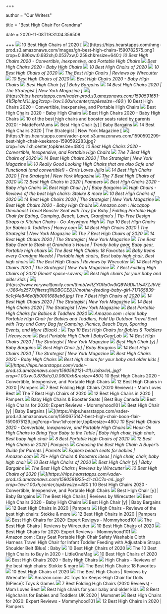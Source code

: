 +++
        
author = "Our Writers"
        
title = "Best High Chair For Grandma"
        
date = 2020-11-08T19:31:04.356508
        
+++
[ ![](https://res.cloudinary.com/babylist/image/upload/f_auto,q_auto:best,c_scale/v1584597701/Best-of-high-chairs-2020-pin_glxmjb.jpg)](https://res.cloudinary.com/babylist/image/upload/f_auto,q_auto:best,c_scale/v1584597701/Best-of-high-chairs-2020-pin_glxmjb.jpg) 10 Best High Chairs of 2020
[ ![](https://hips.hearstapps.com/hmg-prod.s3.amazonaws.com/images/gh-best-high-chairs-1590782575.png?crop=0.886xw:0.682xh;0.0537xw,0.258xh&resize=640:*)](https://hips.hearstapps.com/hmg-prod.s3.amazonaws.com/images/gh-best-high-chairs-1590782575.png?crop=0.886xw:0.682xh;0.0537xw,0.258xh&resize=640:*) 10 Best High Chairs 2020 - Convertible, Inexpensive, and Portable High  Chairs
[ ![](http://images.agoramedia.com/wte3.0/gcms/Best-High-Chairs-2020-722x406.jpg?width=414)](http://images.agoramedia.com/wte3.0/gcms/Best-High-Chairs-2020-722x406.jpg?width=414) Best High Chairs 2020 - Baby High Chairs
[ ![](https://images.ctfassets.net/50gzycvace50/1xMcZmxWi8yudIF69o2TzA/eca3f9a95006490a19b338b1095936c1/baby-jogger-city-bistro-high-chair-photo.jpg)](https://images.ctfassets.net/50gzycvace50/1xMcZmxWi8yudIF69o2TzA/eca3f9a95006490a19b338b1095936c1/baby-jogger-city-bistro-high-chair-photo.jpg) 10 Best High Chairs of 2020
[ ![](https://images.ctfassets.net/50gzycvace50/d13d2104d639c358bbd4b769e66c6b1ad06c62bea3b41a93ae934b528cc5c7c2/6bf1ee68044409d5a443a68d0930b97e/d13d2104d639c358bbd4b769e66c6b1ad06c62bea3b41a93ae934b528cc5c7c2.png?fl=progressive&fm=jpg&bg=rgb:f9f9f9&w=620&h=620)](https://images.ctfassets.net/50gzycvace50/d13d2104d639c358bbd4b769e66c6b1ad06c62bea3b41a93ae934b528cc5c7c2/6bf1ee68044409d5a443a68d0930b97e/d13d2104d639c358bbd4b769e66c6b1ad06c62bea3b41a93ae934b528cc5c7c2.png?fl=progressive&fm=jpg&bg=rgb:f9f9f9&w=620&h=620) 10 Best High Chairs of 2020
[ ![](https://cdn.thewirecutter.com/wp-content/uploads/2017/07/high-chairs-lowres-4207.jpg)](https://cdn.thewirecutter.com/wp-content/uploads/2017/07/high-chairs-lowres-4207.jpg) The Best High Chairs | Reviews by Wirecutter
[ ![](https://images.ctfassets.net/50gzycvace50/10Di9Xumus0hDGokTN7Xr0/acefce2919dc5af2ed26df64e76f70b9/Screen_Shot_2019-01-29_at_12.05.41_PM.png)](https://images.ctfassets.net/50gzycvace50/10Di9Xumus0hDGokTN7Xr0/acefce2919dc5af2ed26df64e76f70b9/Screen_Shot_2019-01-29_at_12.05.41_PM.png) 10 Best High Chairs of 2020
[ ![](https://images.agoramedia.com/wte3.0/gcms/Peg-Perego-Siesta-High-Chair-Editors-Choice.jpg)](https://images.agoramedia.com/wte3.0/gcms/Peg-Perego-Siesta-High-Chair-Editors-Choice.jpg) Best High Chairs 2020 - Baby High Chairs
[ ![](https://www.babybargains.com/wp-content/uploads/2016/10/Fisher-Price-Space-Saver-1.jpg)](https://www.babybargains.com/wp-content/uploads/2016/10/Fisher-Price-Space-Saver-1.jpg) Best High Chair [y] | Baby Bargains
[ ![](https://pyxis.nymag.com/v1/imgs/e49/183/0641e5caf2ba9388b7e30f267a3895cc5c.rdeep-vertical.w245.jpg)](https://pyxis.nymag.com/v1/imgs/e49/183/0641e5caf2ba9388b7e30f267a3895cc5c.rdeep-vertical.w245.jpg) 14 Best High Chairs 2020 | The Strategist | New York Magazine
[ ![](https://hips.hearstapps.com/vader-prod.s3.amazonaws.com/1590591651-41l5IpImM1L.jpg?crop=1xw:1.00xh;center,top&resize=480:*)](https://hips.hearstapps.com/vader-prod.s3.amazonaws.com/1590591651-41l5IpImM1L.jpg?crop=1xw:1.00xh;center,top&resize=480:*) 10 Best High Chairs 2020 - Convertible, Inexpensive, and Portable High  Chairs
[ ![](https://images.agoramedia.com/wte3.0/gcms/Oribel-Cocoon-3-Stage-Easy-Clean.jpg)](https://images.agoramedia.com/wte3.0/gcms/Oribel-Cocoon-3-Stage-Easy-Clean.jpg) Best High Chairs 2020 - Baby High Chairs
[ ![](https://images.agoramedia.com/wte3.0/gcms/wte-awards-2019-mom-pick-Graco-Table2Table-Premier-Fold-7-in-1-Highchair.jpg)](https://images.agoramedia.com/wte3.0/gcms/wte-awards-2019-mom-pick-Graco-Table2Table-Premier-Fold-7-in-1-Highchair.jpg) Best High Chairs 2020 - Baby High Chairs
[ ![](https://images.immediate.co.uk/production/volatile/sites/28/2018/03/composite-highchairs-boosters-d8e3857.jpg?quality=90&resize=620,413)](https://images.immediate.co.uk/production/volatile/sites/28/2018/03/composite-highchairs-boosters-d8e3857.jpg?quality=90&resize=620,413) 10 of the best high chairs and booster seats rated by parents 2020! -  MadeForMums
[ ![](https://www.babybargains.com/wp-content/uploads/2016/10/blossomlarge-450x450.jpg)](https://www.babybargains.com/wp-content/uploads/2016/10/blossomlarge-450x450.jpg) Best High Chair [y] | Baby Bargains
[ ![](https://pyxis.nymag.com/v1/imgs/660/5af/d7682babb9e53c05f9930de875127add3d.rdeep-vertical.w245.jpg)](https://pyxis.nymag.com/v1/imgs/660/5af/d7682babb9e53c05f9930de875127add3d.rdeep-vertical.w245.jpg) 14 Best High Chairs 2020 | The Strategist | New York Magazine
[ ![](https://hips.hearstapps.com/vader-prod.s3.amazonaws.com/1590592299-best-high-chair-keekaroo-1590592283.jpg?crop=1xw:1xh;center,top&resize=480:*)](https://hips.hearstapps.com/vader-prod.s3.amazonaws.com/1590592299-best-high-chair-keekaroo-1590592283.jpg?crop=1xw:1xh;center,top&resize=480:*) 10 Best High Chairs 2020 - Convertible, Inexpensive, and Portable High  Chairs
[ ![](https://www.verywellfamily.com/thmb/CGkOJPkTNGaNXijo4iNCD1xp_o0=/2056x1522/filters:no_upscale():max_bytes(150000):strip_icc()/ScreenShot2020-03-03at11.53.40AM-378b09c4cabf42fbb15b2d446c804b12.png)](https://www.verywellfamily.com/thmb/CGkOJPkTNGaNXijo4iNCD1xp_o0=/2056x1522/filters:no_upscale():max_bytes(150000):strip_icc()/ScreenShot2020-03-03at11.53.40AM-378b09c4cabf42fbb15b2d446c804b12.png) The 7 Best High Chairs of 2020
[ ![](https://pyxis.nymag.com/v1/imgs/f3b/103/a01f2293377f21d200247208dc4127fbf8.rdeep-vertical.w245.jpg)](https://pyxis.nymag.com/v1/imgs/f3b/103/a01f2293377f21d200247208dc4127fbf8.rdeep-vertical.w245.jpg) 14 Best High Chairs 2020 | The Strategist | New York Magazine
[ ![](https://www.chrislovesjulia.com/wp-content/uploads/2018/06/highchairmoodboard-1.jpg)](https://www.chrislovesjulia.com/wp-content/uploads/2018/06/highchairmoodboard-1.jpg) 10 Really Good Looking High Chairs that are also Safe and Functional (and  convertible!) - Chris Loves Julia
[ ![](https://pyxis.nymag.com/v1/imgs/92a/732/dde24273713e66065c0a4149dc83559419-Joovy.rsquare.w600.jpg)](https://pyxis.nymag.com/v1/imgs/92a/732/dde24273713e66065c0a4149dc83559419-Joovy.rsquare.w600.jpg) 14 Best High Chairs 2020 | The Strategist | New York Magazine
[ ![](https://www.verywellfamily.com/thmb/yFBjh4b6xTRRksbpO4nl4SuJL0A=/2000x2000/filters:no_upscale():max_bytes(150000):strip_icc()/b5179f0c-24b0-4c74-a10e-2a7c0032e4bb_1.c3b6f7ca5369548ac8a34cb8490288c7-aef746521d5a416ab98e0d259a7c8fb0.jpeg)](https://www.verywellfamily.com/thmb/yFBjh4b6xTRRksbpO4nl4SuJL0A=/2000x2000/filters:no_upscale():max_bytes(150000):strip_icc()/b5179f0c-24b0-4c74-a10e-2a7c0032e4bb_1.c3b6f7ca5369548ac8a34cb8490288c7-aef746521d5a416ab98e0d259a7c8fb0.jpeg) The 7 Best High Chairs of 2020
[ ![](https://images.ctfassets.net/9wtva4vhlgxb/1PjBrwANn0nZrLhIasaJ3z/102d349680dcc453d924f3126a06c561/peg-perego-prima-pappa-zero-3-high-chair_1536x680.jpg)](https://images.ctfassets.net/9wtva4vhlgxb/1PjBrwANn0nZrLhIasaJ3z/102d349680dcc453d924f3126a06c561/peg-perego-prima-pappa-zero-3-high-chair_1536x680.jpg) 12 Best High Chairs in 2020 | Pampers
[ ![](https://images.agoramedia.com/wte3.0/gcms/4moms-high-Chair-black.jpg)](https://images.agoramedia.com/wte3.0/gcms/4moms-high-Chair-black.jpg) Best High Chairs 2020 - Baby High Chairs
[ ![](https://www.babybargains.com/wp-content/uploads/2016/10/cosco-simple-fold-high-chair.jpg)](https://www.babybargains.com/wp-content/uploads/2016/10/cosco-simple-fold-high-chair.jpg) Best High Chair [y] | Baby Bargains
[ ![](https://www.lucieslist.com/wp-content/uploads/2014/04/high-chair-baby-featured-275x275.jpeg)](https://www.lucieslist.com/wp-content/uploads/2014/04/high-chair-baby-featured-275x275.jpeg) High Chairs - Reviews of the best high chairs: Stokke & more
[ ![](https://images.ctfassets.net/50gzycvace50/a3dbee02aeb04caea248d3b5f6cb97e0f3feb3191221e82536394ef2fce66d46/4a7ee20b50890c90a5f4e4e8e0bd5771/a3dbee02aeb04caea248d3b5f6cb97e0f3feb3191221e82536394ef2fce66d46.png?fl=progressive&fm=jpg&bg=rgb:f9f9f9&w=620&h=620)](https://images.ctfassets.net/50gzycvace50/a3dbee02aeb04caea248d3b5f6cb97e0f3feb3191221e82536394ef2fce66d46/4a7ee20b50890c90a5f4e4e8e0bd5771/a3dbee02aeb04caea248d3b5f6cb97e0f3feb3191221e82536394ef2fce66d46.png?fl=progressive&fm=jpg&bg=rgb:f9f9f9&w=620&h=620) 10 Best High Chairs of 2020
[ ![](https://pyxis.nymag.com/v1/imgs/2dc/e3d/bfe5886c65d27a44e60975801c4b5235ed-Ciao-Baby.2x.rsquare.w600.jpg)](https://pyxis.nymag.com/v1/imgs/2dc/e3d/bfe5886c65d27a44e60975801c4b5235ed-Ciao-Baby.2x.rsquare.w600.jpg) 14 Best High Chairs 2020 | The Strategist | New York Magazine
[ ![](https://images.agoramedia.com/wte3.0/gcms/Bloom-Fresco-Contempoarary-High-Chair-Frame-Only.jpg)](https://images.agoramedia.com/wte3.0/gcms/Bloom-Fresco-Contempoarary-High-Chair-Frame-Only.jpg) Best High Chairs 2020 - Baby High Chairs
[ ![](https://m.media-amazon.com/images/I/81kpG-EwX5L._AC_SS350_.jpg)](https://m.media-amazon.com/images/I/81kpG-EwX5L._AC_SS350_.jpg) Amazon.com : hiccapop Omniboost Travel Booster Seat with Tray for Baby |  Folding Portable High Chair for Eating, Camping, Beach, Lawn, Grandma's |  Tip-Free Design Straps to Kitchen Chairs - Go-Anywhere High
[ ![](https://heavy.com/wp-content/uploads/2017/04/best-high-chairs.jpg?quality=65&strip=all)](https://heavy.com/wp-content/uploads/2017/04/best-high-chairs.jpg?quality=65&strip=all) Top 10 Best High Chairs for Babies & Toddlers | Heavy.com
[ ![](https://pyxis.nymag.com/v1/imgs/930/b58/b5c305e2a285b26116fa96ef862995fa51.rdeep-vertical.w245.jpg)](https://pyxis.nymag.com/v1/imgs/930/b58/b5c305e2a285b26116fa96ef862995fa51.rdeep-vertical.w245.jpg) 14 Best High Chairs 2020 | The Strategist | New York Magazine
[ ![](https://www.verywellfamily.com/thmb/CnbBiHkNN2hd6RPd8hWsLxHl97M=/1474x1474/smart/filters:no_upscale()/ScreenShot2020-03-03at3.39.26PM-f72aed31d8f54d508236eead3db327e7.png)](https://www.verywellfamily.com/thmb/CnbBiHkNN2hd6RPd8hWsLxHl97M=/1474x1474/smart/filters:no_upscale()/ScreenShot2020-03-03at3.39.26PM-f72aed31d8f54d508236eead3db327e7.png) The 7 Best High Chairs of 2020
[ ![](https://pyxis.nymag.com/v1/imgs/eae/4b3/3e376e56c3f2cdfb22fb83f90e1a8705e5-Abiie.2x.rsquare.w600.jpg)](https://pyxis.nymag.com/v1/imgs/eae/4b3/3e376e56c3f2cdfb22fb83f90e1a8705e5-Abiie.2x.rsquare.w600.jpg) 14 Best High Chairs 2020 | The Strategist | New York Magazine
[ ![](https://i.pinimg.com/originals/27/c0/5e/27c05eaad2ce9104aec324b15c5c8b56.jpg)](https://i.pinimg.com/originals/27/c0/5e/27c05eaad2ce9104aec324b15c5c8b56.jpg) The Best Baby Gear to Stash at Grandma's House | Trendy baby gear, Baby  gear, Portable high chairs
[ ![](https://redtri.com/wp-content/uploads/2019/05/skip_hop_sit_to_step_high_chair.jpg)](https://redtri.com/wp-content/uploads/2019/05/skip_hop_sit_to_step_high_chair.jpg) The Best High Chairs: 18 Favorites
[ ![](https://i.pinimg.com/originals/e1/9d/aa/e19daaa6cfe786c1ecefa023d1dbd145.jpg)](https://i.pinimg.com/originals/e1/9d/aa/e19daaa6cfe786c1ecefa023d1dbd145.jpg) Baby Items every Grandma Needs! | Portable high chairs, Best baby high chair,  Best high chairs
[ ![](https://cdn.thewirecutter.com/wp-content/uploads/2017/07/high-chairs-lowres-4229.jpg)](https://cdn.thewirecutter.com/wp-content/uploads/2017/07/high-chairs-lowres-4229.jpg) The Best High Chairs | Reviews by Wirecutter
[ ![](https://pyxis.nymag.com/v1/imgs/837/135/0382ade28274151ae8d6eb20595b3f0039-graco-simpleswitch-portable-high-chair-a.2x.rsquare.w600.jpg)](https://pyxis.nymag.com/v1/imgs/837/135/0382ade28274151ae8d6eb20595b3f0039-graco-simpleswitch-portable-high-chair-a.2x.rsquare.w600.jpg) 14 Best High Chairs 2020 | The Strategist | New York Magazine
[ ![](https://nitrocdn.com/MEEUjnjoSBQZgqHWJuRYhszgqwnGDydf/assets/static/optimized/rev-69f30cc/wp-content/uploads/2018/03/Best-folding-high-chair-363x.jpg)](https://nitrocdn.com/MEEUjnjoSBQZgqHWJuRYhszgqwnGDydf/assets/static/optimized/rev-69f30cc/wp-content/uploads/2018/03/Best-folding-high-chair-363x.jpg) 7 Best Folding High Chairs of 2020 (Smart space-savers)
[ ![](https://www.telegraph.co.uk/content/dam/recommended/2019/02/27/best-high-chairs_for-kids_summary_trans_NvBQzQNjv4BqqVzuuqpFlyLIwiB6NTmJwfSVWeZ_vEN7c6bHu2jJnT8.png)](https://www.telegraph.co.uk/content/dam/recommended/2019/02/27/best-high-chairs_for-kids_summary_trans_NvBQzQNjv4BqqVzuuqpFlyLIwiB6NTmJwfSVWeZ_vEN7c6bHu2jJnT8.png) Best high chairs for your baby and older kids
[ ![](https://www.verywellfamily.com/thmb/wRZYORa0w3iQ8WdDlJUs47ZJbVE=/3864x2577/filters:fill(DBCCE8,1)/mother-feeding-baby-girl-717165839-5c1cf4e846e0fb0001688eb6.jpg)](https://www.verywellfamily.com/thmb/wRZYORa0w3iQ8WdDlJUs47ZJbVE=/3864x2577/filters:fill(DBCCE8,1)/mother-feeding-baby-girl-717165839-5c1cf4e846e0fb0001688eb6.jpg) The 7 Best High Chairs of 2020
[ ![](https://pyxis.nymag.com/v1/imgs/3be/0a3/baf9dc13caf1158b95af98794daae3d6c5.2x.rsquare.w600.jpg)](https://pyxis.nymag.com/v1/imgs/3be/0a3/baf9dc13caf1158b95af98794daae3d6c5.2x.rsquare.w600.jpg) 14 Best High Chairs 2020 | The Strategist | New York Magazine
[ ![](https://pyxis.nymag.com/v1/imgs/1d5/0f0/8387bf4123ff7d76320f0a9d9b796f64a4.rdeep-vertical.w245.jpg)](https://pyxis.nymag.com/v1/imgs/1d5/0f0/8387bf4123ff7d76320f0a9d9b796f64a4.rdeep-vertical.w245.jpg) 14 Best High Chairs 2020 | The Strategist | New York Magazine
[ ![](http://images.agoramedia.com/wte3.0/gcms/Best-Portable-High-Chairs-August-2020-722x406.jpg?width=414)](http://images.agoramedia.com/wte3.0/gcms/Best-Portable-High-Chairs-August-2020-722x406.jpg?width=414) Best Portable High Chairs for Babies & Toddlers 2020
[ ![](https://images-na.ssl-images-amazon.com/images/I/81SOT8YWW2L._SL1500_.jpg)](https://images-na.ssl-images-amazon.com/images/I/81SOT8YWW2L._SL1500_.jpg) Amazon.com : ciao! baby Portable High Chair for Babies and Toddlers, Fold  Up Outdoor Travel Seat with Tray and Carry Bag for Camping, Picnics, Beach  Days, Sporting Events, and More (Black) :
[ ![](https://heavy.com/wp-content/uploads/2017/04/abiie-adjustable-wooden-high-chair-with-tray.jpg?quality=65&strip=all)](https://heavy.com/wp-content/uploads/2017/04/abiie-adjustable-wooden-high-chair-with-tray.jpg?quality=65&strip=all) Top 10 Best High Chairs for Babies & Toddlers | Heavy.com
[ ![](https://bgl-i48k9hqubvkf8lnt.stackpathdns.com/photos/1/87/319747_15860_L.jpg)](https://bgl-i48k9hqubvkf8lnt.stackpathdns.com/photos/1/87/319747_15860_L.jpg) Best Portable High Chair | BabyGearLab
[ ![](https://pyxis.nymag.com/v1/imgs/42d/063/14aca03f02eee2646a3cb5c03511b20eae.rdeep-vertical.w245.jpg)](https://pyxis.nymag.com/v1/imgs/42d/063/14aca03f02eee2646a3cb5c03511b20eae.rdeep-vertical.w245.jpg) 14 Best High Chairs 2020 | The Strategist | New York Magazine
[ ![](https://www.babybargains.com/wp-content/uploads/2016/10/IKEA-Antilop-high-chair.jpg)](https://www.babybargains.com/wp-content/uploads/2016/10/IKEA-Antilop-high-chair.jpg) Best High Chair [y] | Baby Bargains
[ ![](https://www.babybargains.com/wp-content/uploads/2016/10/Prima-Pappa-high-chair.jpg)](https://www.babybargains.com/wp-content/uploads/2016/10/Prima-Pappa-high-chair.jpg) Best High Chair [y] | Baby Bargains
[ ![](https://pyxis.nymag.com/v1/imgs/a88/c4a/1e799c6c2b636df5a5a59683ef9ee52c8d-12-high-chairs-lede.rsquare.w1200.jpg)](https://pyxis.nymag.com/v1/imgs/a88/c4a/1e799c6c2b636df5a5a59683ef9ee52c8d-12-high-chairs-lede.rsquare.w1200.jpg) 14 Best High Chairs 2020 | The Strategist | New York Magazine
[ ![](https://images.agoramedia.com/wte3.0/gcms/OXO-Tot-Sprout-Chair-Cover.jpg)](https://images.agoramedia.com/wte3.0/gcms/OXO-Tot-Sprout-Chair-Cover.jpg) Best High Chairs 2020 - Baby High Chairs
[ ![](https://www.telegraph.co.uk/content/dam/recommended/2019/02/27/Evomove-Nomi_high-chair_secondary_trans_NvBQzQNjv4BqqVzuuqpFlyLIwiB6NTmJwfSVWeZ_vEN7c6bHu2jJnT8.png)](https://www.telegraph.co.uk/content/dam/recommended/2019/02/27/Evomove-Nomi_high-chair_secondary_trans_NvBQzQNjv4BqqVzuuqpFlyLIwiB6NTmJwfSVWeZ_vEN7c6bHu2jJnT8.png) Best high chairs for your baby and older kids
[ ![](https://hips.hearstapps.com/vader-prod.s3.amazonaws.com/1590592121-41LUo8svleL.jpg?crop=1.00xw:0.878xh;0,0.0600xh&resize=480:*)](https://hips.hearstapps.com/vader-prod.s3.amazonaws.com/1590592121-41LUo8svleL.jpg?crop=1.00xw:0.878xh;0,0.0600xh&resize=480:*) 10 Best High Chairs 2020 - Convertible, Inexpensive, and Portable High  Chairs
[ ![](https://images.ctfassets.net/9wtva4vhlgxb/2MzPG51T8s30aQz4XoyEFo/fcc86621e4fd07c9822a05a208049ff5/best_high_chair_1536x680.jpeg)](https://images.ctfassets.net/9wtva4vhlgxb/2MzPG51T8s30aQz4XoyEFo/fcc86621e4fd07c9822a05a208049ff5/best_high_chair_1536x680.jpeg) 12 Best High Chairs in 2020 | Pampers
[ ![](https://m.media-amazon.com/images/I/41IF-9vxTLL.jpg)](https://m.media-amazon.com/images/I/41IF-9vxTLL.jpg) 7 Best Folding High Chairs (2020 Reviews) - Mom Loves Best
[ ![](https://m.media-amazon.com/images/I/41gHnKurB0L.jpg)](https://m.media-amazon.com/images/I/41gHnKurB0L.jpg) The 7 Best High Chairs of 2020
[ ![](https://images.ctfassets.net/9wtva4vhlgxb/3QHBSDIIsQQy3CkPfnhM3F/6c0ffc763d78c4339faaa7c2a09868fb/graco-blossom-6-in-1-convertible-highchair_1536x680.jpg)](https://images.ctfassets.net/9wtva4vhlgxb/3QHBSDIIsQQy3CkPfnhM3F/6c0ffc763d78c4339faaa7c2a09868fb/graco-blossom-6-in-1-convertible-highchair_1536x680.jpg) 12 Best High Chairs in 2020 | Pampers
[ ![](https://multimedia.bbycastatic.ca/multimedia/products/250x250/138/13893/13893111.jpg)](https://multimedia.bbycastatic.ca/multimedia/products/250x250/138/13893/13893111.jpg) Baby High Chairs & Booster Seats | Best Buy Canada
[ ![](https://mommyhood101.com/images/pegperegosiestahighchair.jpg)](https://mommyhood101.com/images/pegperegosiestahighchair.jpg) Best High Chairs for 2020: Expert Reviews - Mommyhood101
[ ![](https://www.babybargains.com/wp-content/uploads/2016/10/Cosco-Simple-Fold.jpeg)](https://www.babybargains.com/wp-content/uploads/2016/10/Cosco-Simple-Fold.jpeg) Best High Chair [y] | Baby Bargains
[ ![](https://hips.hearstapps.com/vader-prod.s3.amazonaws.com/1590675147-best-high-chair-boon-flair-1590675129.jpg?crop=1xw:1xh;center,top&resize=480:*)](https://hips.hearstapps.com/vader-prod.s3.amazonaws.com/1590675147-best-high-chair-boon-flair-1590675129.jpg?crop=1xw:1xh;center,top&resize=480:*) 10 Best High Chairs 2020 - Convertible, Inexpensive, and Portable High  Chairs
[ ![](https://i.pinimg.com/originals/1b/be/6a/1bbe6aa79d71e6c4240faf491c4b5294.jpg)](https://i.pinimg.com/originals/1b/be/6a/1bbe6aa79d71e6c4240faf491c4b5294.jpg) Hook-On High Chairs to Bring Your Baby to the Table | Baby high chair, High  chair, Best baby high chair
[ ![](https://res.cloudinary.com/babylist/image/upload/f_auto,q_auto:best,c_scale,w_768/v1550180463/Portable__high_chair_guide_header_c1gxv3.jpg)](https://res.cloudinary.com/babylist/image/upload/f_auto,q_auto:best,c_scale,w_768/v1550180463/Portable__high_chair_guide_header_c1gxv3.jpg) 8 Best Portable High Chairs of 2020
[ ![](https://images.ctfassets.net/9wtva4vhlgxb/4sv0kqTgzVgMhf81PnNLQn/97a6de8539c809a1dc08829c138a5260/fisher-price-spacesaver-high-chair_1536x680.jpg)](https://images.ctfassets.net/9wtva4vhlgxb/4sv0kqTgzVgMhf81PnNLQn/97a6de8539c809a1dc08829c138a5260/fisher-price-spacesaver-high-chair_1536x680.jpg) 12 Best High Chairs in 2020 | Pampers
[ ![](https://static.onecms.io/wp-content/uploads/sites/38/2019/10/02185457/smiling-bab-in-high-chair-503f94c1-e1579296133414.jpg)](https://static.onecms.io/wp-content/uploads/sites/38/2019/10/02185457/smiling-bab-in-high-chair-503f94c1-e1579296133414.jpg) Choosing the Best High Chair: A Buyer's Guide for Parents | Parents
[ ![](https://m.media-amazon.com/images/I/81rPlj9tmXL._SS350_AC_.jpg)](https://m.media-amazon.com/images/I/81rPlj9tmXL._SS350_AC_.jpg) Explore beach seats for babies | Amazon.com
[ ![](https://i.pinimg.com/236x/3b/bd/5b/3bbd5bd94e51a252cc001c8c9cff5ec6--tiny-house-living-grandmas-house.jpg)](https://i.pinimg.com/236x/3b/bd/5b/3bbd5bd94e51a252cc001c8c9cff5ec6--tiny-house-living-grandmas-house.jpg) 70+ High Chairs & Boosters ideas | high chair, chair, baby high chair
[ ![](https://images.ctfassets.net/50gzycvace50/59icNHAUvxJ4dsTTPYox5i/ded83c5793f9fc219f68c06dc0034f26/1_319628_product.png?fl=progressive&fm=jpg&bg=rgb:f9f9f9&w=620&h=620)](https://images.ctfassets.net/50gzycvace50/59icNHAUvxJ4dsTTPYox5i/ded83c5793f9fc219f68c06dc0034f26/1_319628_product.png?fl=progressive&fm=jpg&bg=rgb:f9f9f9&w=620&h=620) 10 Best High Chairs of 2020
[ ![](https://www.babybargains.com/wp-content/uploads/2016/10/blossom-double.jpg)](https://www.babybargains.com/wp-content/uploads/2016/10/blossom-double.jpg) Best High Chair [y] | Baby Bargains
[ ![](https://cdn.thewirecutter.com/wp-content/uploads/2017/07/high-chairs-lowres-4160.jpg)](https://cdn.thewirecutter.com/wp-content/uploads/2017/07/high-chairs-lowres-4160.jpg) The Best High Chairs | Reviews by Wirecutter
[ ![](https://images.ctfassets.net/50gzycvace50/7d09ed0033c269584863bb8807f67aec0a013f78a169557b45147524e8b76bf8/a53840f6c59a37e6f6e294ebad46216a/7d09ed0033c269584863bb8807f67aec0a013f78a169557b45147524e8b76bf8.png?fl=progressive&fm=jpg&bg=rgb:f9f9f9&w=620&h=620)](https://images.ctfassets.net/50gzycvace50/7d09ed0033c269584863bb8807f67aec0a013f78a169557b45147524e8b76bf8/a53840f6c59a37e6f6e294ebad46216a/7d09ed0033c269584863bb8807f67aec0a013f78a169557b45147524e8b76bf8.png?fl=progressive&fm=jpg&bg=rgb:f9f9f9&w=620&h=620) 10 Best High Chairs of 2020
[ ![](https://hips.hearstapps.com/vader-prod.s3.amazonaws.com/1590591925-41-zOC7o-mL.jpg?crop=1xw:1.00xh;center,top&resize=480:*)](https://hips.hearstapps.com/vader-prod.s3.amazonaws.com/1590591925-41-zOC7o-mL.jpg?crop=1xw:1.00xh;center,top&resize=480:*) 10 Best High Chairs 2020 - Convertible, Inexpensive, and Portable High  Chairs
[ ![](https://www.babybargains.com/wp-content/uploads/2016/10/blossom-booster.jpg)](https://www.babybargains.com/wp-content/uploads/2016/10/blossom-booster.jpg) Best High Chair [y] | Baby Bargains
[ ![](https://d1b5h9psu9yexj.cloudfront.net/19980/BabyBj--rn-High-Chair_20180214-151900_full.jpg)](https://d1b5h9psu9yexj.cloudfront.net/19980/BabyBj--rn-High-Chair_20180214-151900_full.jpg) The Best High Chairs | Reviews by Wirecutter
[ ![](https://images.agoramedia.com/wte3.0/gcms/JOOVY-Foodoo-High-Chair-Turquoise.jpg)](https://images.agoramedia.com/wte3.0/gcms/JOOVY-Foodoo-High-Chair-Turquoise.jpg) Best High Chairs 2020 - Baby High Chairs
[ ![](https://www.babybargains.com/wp-content/uploads/2016/10/Fisher-Price-Space-Saver-2-450x413.jpg)](https://www.babybargains.com/wp-content/uploads/2016/10/Fisher-Price-Space-Saver-2-450x413.jpg) Best High Chair [y] | Baby Bargains
[ ![](https://images.ctfassets.net/9wtva4vhlgxb/3My08rhfVQq08r1Lx26uW7/45fede8bf88f74849dceeadf7c775101/ingenuity-trio-3-in-1-high-chair_1536x680.jpg)](https://images.ctfassets.net/9wtva4vhlgxb/3My08rhfVQq08r1Lx26uW7/45fede8bf88f74849dceeadf7c775101/ingenuity-trio-3-in-1-high-chair_1536x680.jpg) 12 Best High Chairs in 2020 | Pampers
[ ![](https://www.lucieslist.com/wp-content/uploads/2014/04/Fisher-Price-4-in-1-Total-Clean-High-Chair.jpg)](https://www.lucieslist.com/wp-content/uploads/2014/04/Fisher-Price-4-in-1-Total-Clean-High-Chair.jpg) High Chairs - Reviews of the best high chairs: Stokke & more
[ ![](https://images.ctfassets.net/9wtva4vhlgxb/267ZV2Zmm5DHCkg6JSPknT/195d46e67bb5d200adddc0634d7a252b/oxo-tot-sprout-high-chair_1536x680.jpg)](https://images.ctfassets.net/9wtva4vhlgxb/267ZV2Zmm5DHCkg6JSPknT/195d46e67bb5d200adddc0634d7a252b/oxo-tot-sprout-high-chair_1536x680.jpg) 12 Best High Chairs in 2020 | Pampers
[ ![](https://mommyhood101.com/images/boonflairhighchair.jpg)](https://mommyhood101.com/images/boonflairhighchair.jpg) Best High Chairs for 2020: Expert Reviews - Mommyhood101
[ ![](https://cdn.thewirecutter.com/wp-content/uploads/2017/07/high-chairs-lowres-4256.jpg)](https://cdn.thewirecutter.com/wp-content/uploads/2017/07/high-chairs-lowres-4256.jpg) The Best High Chairs | Reviews by Wirecutter
[ ![](https://i.ytimg.com/vi/jmD1MFsmC-E/maxresdefault.jpg)](https://i.ytimg.com/vi/jmD1MFsmC-E/maxresdefault.jpg) 10 Best High Chairs of 2020
[ ![](https://mommyhood101.com/images/stokke-tripp-trapp-high-chair.jpg)](https://mommyhood101.com/images/stokke-tripp-trapp-high-chair.jpg) Best High Chairs for 2020: Expert Reviews - Mommyhood101
[ ![](https://images-na.ssl-images-amazon.com/images/I/61lQjGps6bL._SL1024_.jpg)](https://images-na.ssl-images-amazon.com/images/I/61lQjGps6bL._SL1024_.jpg) Amazon.com : Easy Seat Portable High Chair Safety Washable Cloth Harness  Travel High Chair for Infant Toddler Feeding with Adjustable Straps  Shoulder Belt (Blue) : Baby
[ ![](https://i.ytimg.com/vi/Y5E8sESEn80/maxresdefault.jpg)](https://i.ytimg.com/vi/Y5E8sESEn80/maxresdefault.jpg) 10 Best High Chairs of 2020
[ ![](https://littleonemag.com/wp-content/uploads/2020/04/High-Chairs.jpg)](https://littleonemag.com/wp-content/uploads/2020/04/High-Chairs.jpg) The 10 Best High Chairs to Buy in 2020 - LittleOneMag
[ ![](https://images.ctfassets.net/50gzycvace50/1PAo4Q60o8eIKkSOuY262A/95db50d52b659c509e95c33df1950e78/fisher-price-spacesaver-high-chair-photo.jpg)](https://images.ctfassets.net/50gzycvace50/1PAo4Q60o8eIKkSOuY262A/95db50d52b659c509e95c33df1950e78/fisher-price-spacesaver-high-chair-photo.jpg) 10 Best High Chairs of 2020
[ ![](https://images.agoramedia.com/wte3.0/gcms/Cosco-Simple-Fold-High-Chair.jpg)](https://images.agoramedia.com/wte3.0/gcms/Cosco-Simple-Fold-High-Chair.jpg) Best High Chairs 2020 - Baby High Chairs
[ ![](https://www.lucieslist.com/wp-content/uploads/2014/04/blossom-high-chair.jpg)](https://www.lucieslist.com/wp-content/uploads/2014/04/blossom-high-chair.jpg) High Chairs - Reviews of the best high chairs: Stokke & more
[ ![](https://redtri.com/wp-content/uploads/2019/02/high-chair-powder-pinkgray-2.jpg?w=605)](https://redtri.com/wp-content/uploads/2019/02/high-chair-powder-pinkgray-2.jpg?w=605) The Best High Chairs: 18 Favorites
[ ![](https://images.ctfassets.net/50gzycvace50/e4272006301118c398306a52b402a810e6aab75fa025cd1d73c85c8cb07e0e3c/d010123be3f325f8232b8120594f8271/e4272006301118c398306a52b402a810e6aab75fa025cd1d73c85c8cb07e0e3c.png?fl=progressive&fm=jpg&bg=rgb:f9f9f9&w=620&h=620)](https://images.ctfassets.net/50gzycvace50/e4272006301118c398306a52b402a810e6aab75fa025cd1d73c85c8cb07e0e3c/d010123be3f325f8232b8120594f8271/e4272006301118c398306a52b402a810e6aab75fa025cd1d73c85c8cb07e0e3c.png?fl=progressive&fm=jpg&bg=rgb:f9f9f9&w=620&h=620) 10 Best High Chairs of 2020
[ ![](https://cdn.thewirecutter.com/wp-content/uploads/2017/07/high-chairs-lowres-3854.jpg)](https://cdn.thewirecutter.com/wp-content/uploads/2017/07/high-chairs-lowres-3854.jpg) The Best High Chairs | Reviews by Wirecutter
[ ![](https://images-na.ssl-images-amazon.com/images/I/81DIDnKAXxL._AC_SL1500_.jpg)](https://images-na.ssl-images-amazon.com/images/I/81DIDnKAXxL._AC_SL1500_.jpg) Amazon.com: JC Toys for Keeps-High Chair for Dolls (6Piece): Toys & Games
[ ![](https://momlovesbest.com/wp-content/uploads/2017/09/Best-Folding-High-Chair-1.jpg)](https://momlovesbest.com/wp-content/uploads/2017/09/Best-Folding-High-Chair-1.jpg) 7 Best Folding High Chairs (2020 Reviews) - Mom Loves Best
[ ![](https://www.telegraph.co.uk/content/dam/recommended/2019/02/27/Chicco-Polly-Magic-Relax_high-chair_secondary_trans_NvBQzQNjv4BqqVzuuqpFlyLIwiB6NTmJwfSVWeZ_vEN7c6bHu2jJnT8.png)](https://www.telegraph.co.uk/content/dam/recommended/2019/02/27/Chicco-Polly-Magic-Relax_high-chair_secondary_trans_NvBQzQNjv4BqqVzuuqpFlyLIwiB6NTmJwfSVWeZ_vEN7c6bHu2jJnT8.png) Best high chairs for your baby and older kids
[ ![](https://www.mumsnet.com/system/1/assets/files/000/082/519/82519/a8d749d9a/original/xbest-highchair-630.jpg,q1571153583.pagespeed.ic.qqHcAPOcLY.jpg)](https://www.mumsnet.com/system/1/assets/files/000/082/519/82519/a8d749d9a/original/xbest-highchair-630.jpg,q1571153583.pagespeed.ic.qqHcAPOcLY.jpg) 8 Best Highchairs for Babies and Toddlers UK 2020 | Mumsnet
[ ![](https://mommyhood101.com/images/fisher-price-space-saver-high-chair.jpg)](https://mommyhood101.com/images/fisher-price-space-saver-high-chair.jpg) Best High Chairs for 2020: Expert Reviews - Mommyhood101
[ ![](https://images.ctfassets.net/9wtva4vhlgxb/5zKWYpbugjnRNLWPTQkXBq/489013d6ec388e399271f3f468f5db4d/ciaobabyportablehighchairfortravel1536x680.jpg)](https://images.ctfassets.net/9wtva4vhlgxb/5zKWYpbugjnRNLWPTQkXBq/489013d6ec388e399271f3f468f5db4d/ciaobabyportablehighchairfortravel1536x680.jpg) 12 Best High Chairs in 2020 | Pampers
